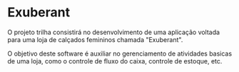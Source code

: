 # Exuberant

O projeto trilha consistirá no desenvolvimento de uma aplicação voltada para uma loja de calçados femininos chamada "Exuberant".

O objetivo deste software é auxiliar no gerenciamento de atividades basicas de uma loja, como o controle de fluxo do caixa, controle de estoque, etc.
